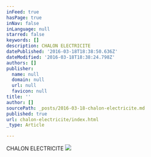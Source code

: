 ```yaml
---
inFeed: true
hasPage: true
inNav: false
inLanguage: null
starred: false
keywords: []
description: CHALON ELECTRICITE
datePublished: '2016-03-18T18:38:50.636Z'
dateModified: '2016-03-18T18:38:24.798Z'
authors: []
publisher:
  name: null
  domain: null
  url: null
  favicon: null
title: ''
author: []
sourcePath: _posts/2016-03-18-chalon-electricite.md
published: true
url: chalon-electricite/index.html
_type: Article

---
```

CHALON ELECTRICITE
![](https://the-grid-user-content.s3-us-west-2.amazonaws.com/4c81704b-0d6b-48f9-9169-4d7f175854ed.jpg)